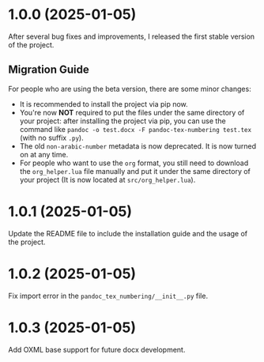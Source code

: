 # 1.0.0 (2025-01-05)
After several bug fixes and improvements, I released the first stable version of the project. 

## Migration Guide
For people who are using the beta version, there are some minor changes:
- It is recommended to install the project via pip now.
- You're now **NOT** required to put the files under the same directory of your project: after installing the project via pip, you can use the command like `pandoc -o test.docx -F pandoc-tex-numbering test.tex` (with no suffix `.py`).
- The old `non-arabic-number` metadata is now deprecated. It is now turned on at any time.
- For people who want to use the `org` format, you still need to download the `org_helper.lua` file manually and put it under the same directory of your project (It is now located at `src/org_helper.lua`).

# 1.0.1 (2025-01-05)

Update the README file to include the installation guide and the usage of the project.

# 1.0.2 (2025-01-05)

Fix import error in the `pandoc_tex_numbering/__init__.py` file.

# 1.0.3 (2025-01-05)

Add OXML base support for future docx development.